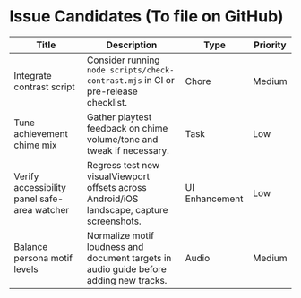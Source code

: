 # Issue Candidates (To file on GitHub)

| Title | Description | Type | Priority |
|-------|-------------|------|----------|
| Integrate contrast script | Consider running `node scripts/check-contrast.mjs` in CI or pre-release checklist. | Chore | Medium |
| Tune achievement chime mix | Gather playtest feedback on chime volume/tone and tweak if necessary. | Task | Low |
| Verify accessibility panel safe-area watcher | Regress test new visualViewport offsets across Android/iOS landscape, capture screenshots. | UI Enhancement | Low |
| Balance persona motif levels | Normalize motif loudness and document targets in audio guide before adding new tracks. | Audio | Medium |
